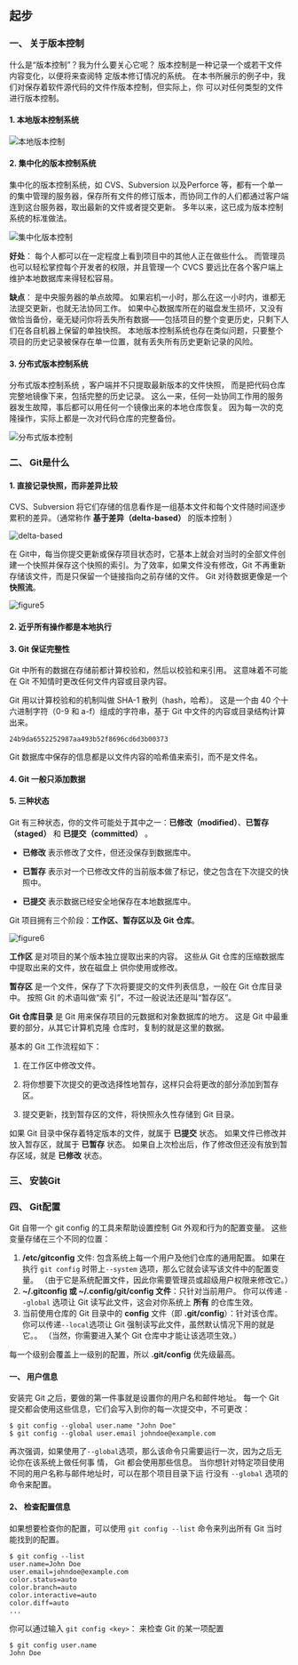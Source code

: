 ## 起步



### 一、 关于版本控制

什么是“版本控制”？我为什么要关心它呢？ 版本控制是一种记录一个或若干文件内容变化，以便将来查阅特
定版本修订情况的系统。 在本书所展示的例子中，我们对保存着软件源代码的文件作版本控制，但实际上，你
可以对任何类型的文件进行版本控制。



#### 1. 本地版本控制系统

![本地版本控制](images/localComputer.png)





####  2. 集中化的版本控制系统  

集中化的版本控制系统，如 CVS、Subversion 以及Perforce 等，都有一个单一的集中管理的服务器，保存所有文件的修订版本，而协同工作的人们都通过客户端连到这台服务器，取出最新的文件或者提交更新。 多年以来，这已成为版本控制系统的标准做法。  

![集中化版本控制](images/集中化版本控制.png)



**好处**： 每个人都可以在一定程度上看到项目中的其他人正在做些什么。 而管理员也可以轻松掌控每个开发者的权限，并且管理一个 CVCS 要远比在各个客户端上维护本地数据库来得轻松容易。  

**缺点**： 是中央服务器的单点故障。 如果宕机一小时，那么在这一小时内，谁都无法提交更新，也就无法协同工作。 如果中心数据库所在的磁盘发生损坏，又没有做恰当备份，毫无疑问你将丢失所有数据——包括项目的整个变更历史，只剩下人们在各自机器上保留的单独快照。 本地版本控制系统也存在类似问题，只要整个项目的历史记录被保存在单一位置，就有丢失所有历史更新记录的风险。  



#### 3. 分布式版本控制系统  

分布式版本控制系统 ，客户端并不只提取最新版本的文件快照， 而是把代码仓库完整地镜像下来，包括完整的历史记录。 这么一来，任何一处协同工作用的服务器发生故障，事后都可以用任何一个镜像出来的本地仓库恢复。 因为每一次的克隆操作，实际上都是一次对代码仓库的完整备份。  

![分布式版本控制](images/分布式版本控制.png)



### 二、 Git是什么



#### 1. 直接记录快照，而非差异比较



CVS、Subversion  将它们存储的信息看作是一组基本文件和每个文件随时间逐步累积的差异。（通常称作 **基于差异（delta-based）** 的版本控制  ）

![delta-based](images/delta-based.png)



在 Git中，每当你提交更新或保存项目状态时，它基本上就会对当时的全部文件创建一个快照并保存这个快照的索引。为了效率，如果文件没有修改，Git 不再重新存储该文件，而是只保留一个链接指向之前存储的文件。 Git 对待数据更像是一个 **快照流**。  

![figure5](images/figure5.png)



#### 2. 近乎所有操作都是本地执行  



#### 3. Git 保证完整性  

Git 中所有的数据在存储前都计算校验和，然后以校验和来引用。 这意味着不可能在 Git 不知情时更改任何文件内容或目录内容。  

Git 用以计算校验和的机制叫做 SHA-1 散列（hash，哈希）。 这是一个由 40 个十六进制字符（0-9 和 a-f）组成的字符串，基于 Git 中文件的内容或目录结构计算出来。   

```
24b9da6552252987aa493b52f8696cd6d3b00373
```

Git 数据库中保存的信息都是以文件内容的哈希值来索引，而不是文件名。  



#### 4. Git 一般只添加数据  



#### 5. 三种状态

Git 有三种状态，你的文件可能处于其中之一：**已修改（modified）**、**已暂存（staged）** 和 **已提交（committed）** 。

+ **已修改** 表示修改了文件，但还没保存到数据库中。

+ **已暂存** 表示对一个已修改文件的当前版本做了标记，使之包含在下次提交的快照中。

+ **已提交** 表示数据已经安全地保存在本地数据库中。  



Git 项目拥有三个阶段：**工作区、暂存区以及 Git 仓库**。  

![figure6](images/figure6.png)

**工作区** 是对项目的某个版本独立提取出来的内容。 这些从 Git 仓库的压缩数据库中提取出来的文件，放在磁盘上
供你使用或修改。

**暂存区** 是一个文件，保存了下次将要提交的文件列表信息，一般在 Git 仓库目录中。 按照 Git 的术语叫做“索
引”，不过一般说法还是叫“暂存区”。

**Git 仓库目录** 是 Git 用来保存项目的元数据和对象数据库的地方。 这是 Git 中最重要的部分，从其它计算机克隆
仓库时，复制的就是这里的数据。  



基本的 Git 工作流程如下：

1. 在工作区中修改文件。

2. 将你想要下次提交的更改选择性地暂存，这样只会将更改的部分添加到暂存区。

3. 提交更新，找到暂存区的文件，将快照永久性存储到 Git 目录。

   

如果 Git 目录中保存着特定版本的文件，就属于 **已提交** 状态。 如果文件已修改并放入暂存区，就属于 **已暂存** 状态。 如果自上次检出后，作了修改但还没有放到暂存区域，就是 **已修改** 状态。 



### 三、 安装Git



### 四、 Git配置

Git 自带一个 git config 的工具来帮助设置控制 Git 外观和行为的配置变量。 这些变量存储在三个不同的位置：

1. **/etc/gitconfig** 文件: 包含系统上每一个用户及他们仓库的通用配置。 如果在执行 `git config` 时带上`--system` 选项，那么它就会读写该文件中的配置变量。 （由于它是系统配置文件，因此你需要管理员或超级用户权限来修改它。）
2. **~/.gitconfig 或 ~/.config/git/config 文件**：只针对当前用户。 你可以传递 `--global` 选项让 Git 读写此文件，这会对你系统上 **所有** 的仓库生效。
3. 当前使用仓库的 Git 目录中的 **config** 文件（即 **.git/config**）：针对该仓库。 你可以传递` --local `选项让 Git 强制读写此文件，虽然默认情况下用的就是它。。 （当然，你需要进入某个 Git 仓库中才能让该选项生效。）  



每一个级别会覆盖上一级别的配置，所以  **.git/config** 优先级最高。



#### 一、 用户信息

安装完 Git 之后，要做的第一件事就是设置你的用户名和邮件地址。  每一个 Git 提交都会使用这些信息，它们会写入到你的每一次提交中，不可更改：

```shell
$ git config --global user.name "John Doe"
$ git config --global user.email johndoe@example.com
```

再次强调，如果使用了` --global `选项，那么该命令只需要运行一次，因为之后无论你在该系统上做任何事
情， Git 都会使用那些信息。 当你想针对特定项目使用不同的用户名称与邮件地址时，可以在那个项目目录下运
行没有 `--global` 选项的命令来配置。  

#### 2、 检查配置信息
如果想要检查你的配置，可以使用 `git config --list` 命令来列出所有 Git 当时能找到的配置。  

```shell
$ git config --list
user.name=John Doe
user.email=johndoe@example.com
color.status=auto
color.branch=auto
color.interactive=auto
color.diff=auto
...
```

你可以通过输入 `git config <key>`： 来检查 Git 的某一项配置  

```shell
$ git config user.name
John Doe
```

